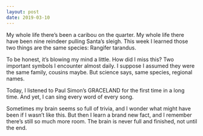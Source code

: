 ```yaml
---
layout: post
date: 2019-03-10
---
```


My whole life there’s been a caribou on the quarter. My whole life there have been nine reindeer pulling Santa’s sleigh. This week I learned those two things are the same species: Rangifer tarandus. 

To be honest, it’s blowing my mind a little. How did I miss this? Two important symbols I encounter almost daily. I suppose I assumed they were the same family, cousins maybe. But science says, same species, regional names. 

Today, I listened to Paul Simon’s GRACELAND for the first time in a long time. And yet, I can sing every word of every song. 

Sometimes my brain seems so full of trivia, and I wonder what might have been if I wasn’t like this. But then I learn a brand new fact, and I remember there’s still so much more room. The brain is never full and finished, not until the end. 
